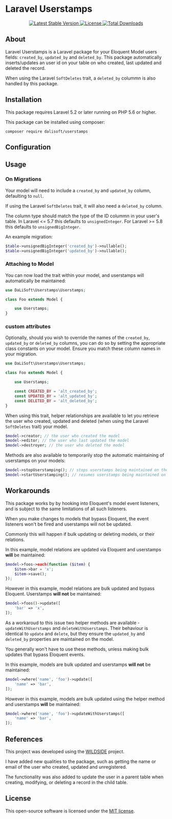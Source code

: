 # Laravel Userstamps

<p align="center">
   <a href="https://packagist.org/packages/dalisoft/userstamps">
        <img src="https://poser.pugx.org/dalisoft/userstamps/v/stable.svg" alt="Latest Stable Version">
    </a>
     <a href="https://packagist.org/packages/dalisoft/userstamps">
        <img src="https://poser.pugx.org/dalisoft/userstamps/license.svg" alt="License">
    </a>
    <a href="https://packagist.org/packages/dalisoft/userstamps">
        <img src="https://poser.pugx.org/dalisoft/userstamps/d/total.svg" alt="Total Downloads">
    </a>
</p>

## About

Laravel Userstamps is a Laravel package for your Eloquent Model users fields: `created_by`, `updated_by` and `deleted_by`. This package automatically inserts/updates an user id on your table on who created, last updated and deleted the record.

When using the Laravel `SoftDeletes` trait, a `deleted_by` colummn is also handled by this package.

## Installation

This package requires Laravel 5.2 or later running on PHP 5.6 or higher.

This package can be installed using composer:

````
composer require dalisoft/userstamps
````

## Configuration

## Usage
### On Migrations
Your model will need to include a `created_by` and `updated_by` column, defaulting to `null`.

If using the Laravel `SoftDeletes` trait, it will also need a `deleted_by` column.

The column type should match the type of the ID colummn in your user's table. In Laravel <= 5.7 this defaults to `unsignedInteger`. For Laravel >= 5.8 this defaults to `unsignedBigInteger`.

An example migration:

```php
$table->unsignedBigInteger('created_by')->nullable();
$table->unsignedBigInteger('updated_by')->nullable();
```

### Attaching to Model
You can now load the trait within your model, and userstamps will automatically be maintained:

```php
use DaLiSoft\Userstamps\Userstamps;

class Foo extends Model {

    use Userstamps;
}
```

### custom attributes
Optionally, should you wish to override the names of the `created_by`, `updated_by` or `deleted_by` columns, you can do so by setting the appropriate class constants on your model. Ensure you match these column names in your migration.

```php
use DaLiSoft\Userstamps\Userstamps;

class Foo extends Model {

    use Userstamps;

    const CREATED_BY = 'alt_created_by';
    const UPDATED_BY = 'alt_updated_by';
    const DELETED_BY = 'alt_deleted_by';
}
```

When using this trait, helper relationships are available to let you retrieve the user who created, updated and deleted (when using the Laravel `SoftDeletes` trait) your model.

```php
$model->creator; // the user who created the model
$model->editor; // the user who last updated the model
$model->destroyer; // the user who deleted the model
```

Methods are also available to temporarily stop the automatic maintaining of userstamps on your models:

```php
$model->stopUserstamping(); // stops userstamps being maintained on the model
$model->startUserstamping(); // resumes userstamps being maintained on the model
```

## Workarounds

This package works by by hooking into Eloquent's model event listeners, and is subject to the same limitations of all such listeners.

When you make changes to models that bypass Eloquent, the event listeners won't be fired and userstamps will not be updated.

Commonly this will happen if bulk updating or deleting models, or their relations.

In this example, model relations are updated via Eloquent and userstamps **will** be maintained:

```php
$model->foos->each(function ($item) {
    $item->bar = 'x';
    $item->save();
});
```

However in this example, model relations are bulk updated and bypass Eloquent. Userstamps **will not** be maintained:

```php
$model->foos()->update([
    'bar' => 'x',
]);
```

As a workaroud to this issue two helper methods are available - `updateWithUserstamps` and `deleteWithUserstamps`. Their behaviour is identical to `update` and `delete`, but they ensure the `updated_by` and `deleted_by` properties are maintained on the model.

 You generally won't have to use these methods, unless making bulk updates that bypass Eloquent events.

 In this example, models are bulk updated and userstamps **will not** be maintained:

```php
$model->where('name', 'foo')->update([
    'name' => 'bar',
]);
```

However in this example, models are bulk updated using the helper method and userstamps **will** be maintained:

```php
$model->where('name', 'foo')->updateWithUserstamps([
    'name' => 'bar',
]);
```

## References

This project was developed using the <a href="https://github.com/WildsideUK/Laravel-Userstamps">WILDSIDE</a> project.

I have added new qualities to the package, such as getting the name or email of the user who created, updated and unregistered.

The functionality was also added to update the user in a parent table when creating, modifying, or deleting a record in the child table.

## License

This open-source software is licensed under the [MIT license](https://opensource.org/licenses/MIT).

